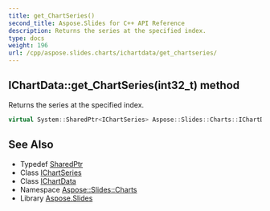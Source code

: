 ```yaml
---
title: get_ChartSeries()
second_title: Aspose.Slides for C++ API Reference
description: Returns the series at the specified index.
type: docs
weight: 196
url: /cpp/aspose.slides.charts/ichartdata/get_chartseries/
---
```

## IChartData::get_ChartSeries(int32_t) method


Returns the series at the specified index.

```cpp
virtual System::SharedPtr<IChartSeries> Aspose::Slides::Charts::IChartData::get_ChartSeries(int32_t index)=0
```


## See Also

* Typedef [SharedPtr](../../system/sharedptr/)
* Class [IChartSeries](../ichartseries/)
* Class [IChartData](./)
* Namespace [Aspose::Slides::Charts](../)
* Library [Aspose.Slides](../../)